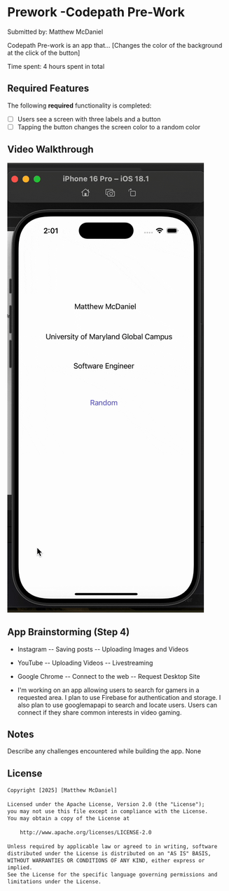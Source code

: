 # Prework -Codepath Pre-Work

Submitted by: Matthew McDaniel

Codepath Pre-work is an app that... [Changes the color of the background at the click of the button] 

Time spent: 4 hours spent in total

## Required Features

The following **required** functionality is completed:

- [ ] Users see a screen with three labels and a button
- [ ] Tapping the button changes the screen color to a random color
 
## Video Walkthrough
![Codepath Prework Walkthrough Video](/codepathPreWork.gif)


## App Brainstorming (Step 4)
- Instagram
 -- Saving posts
 -- Uploading Images and Videos
- YouTube
 -- Uploading Videos
 -- Livestreaming
- Google Chrome
 -- Connect to the web
 -- Request Desktop Site

- I'm working on an app allowing users to search for gamers in a requested area. I plan to use Firebase for authentication and storage. I also plan to use googlemapapi to search and locate users. Users can connect if they share common interests in video gaming. 

## Notes

Describe any challenges encountered while building the app.
None

## License

    Copyright [2025] [Matthew McDaniel]

    Licensed under the Apache License, Version 2.0 (the "License");
    you may not use this file except in compliance with the License.
    You may obtain a copy of the License at

        http://www.apache.org/licenses/LICENSE-2.0

    Unless required by applicable law or agreed to in writing, software
    distributed under the License is distributed on an "AS IS" BASIS,
    WITHOUT WARRANTIES OR CONDITIONS OF ANY KIND, either express or implied.
    See the License for the specific language governing permissions and
    limitations under the License.
